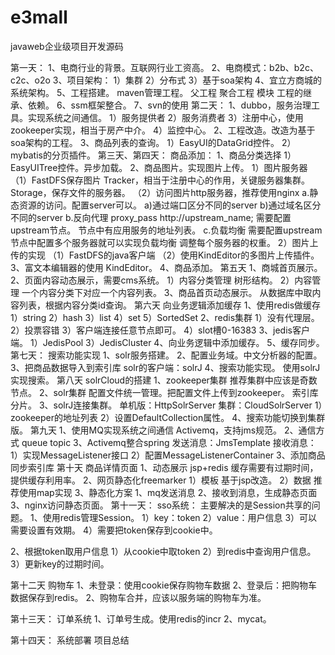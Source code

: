# e3mall
javaweb企业级项目开发源码

第一天：
1、电商行业的背景。互联网行业工资高。
2、电商模式：b2b、b2c、c2c、o2o
3、项目架构：
	1）集群
	2）分布式
	3）基于soa架构
4、宜立方商城的系统架构。
5、工程搭建。
	maven管理工程。
	父工程
	聚合工程
	模块
	工程的继承、依赖。
6、ssm框架整合。
7、svn的使用
第二天：
1、dubbo，服务治理工具。实现系统之间通信。
	1）服务提供者
	2）服务消费者
	3）注册中心，使用zookeeper实现，相当于房产中介。
	4）监控中心。
2、工程改造。改造为基于soa架构的工程。
3、商品列表的查询。
	1）EasyUI的DataGrid控件。
	2）mybatis的分页插件。
第三天、第四天：
商品添加：
1、商品分类选择
	1）EasyUITree控件。异步加载。
2、商品图片。实现图片上传。
	1）图片服务器
		（1）FastDFS保存图片
			Tracker，相当于注册中心的作用，关键服务器集群。
			Storage，保存文件的服务器。
		（2）访问图片http服务器，推荐使用nginx
			a.静态资源的访问。配置server可以。
				a)通过端口区分不同的server
				b)通过域名区分不同的server
			b.反向代理
				proxy_pass http://upstream_name;
				需要配置upstream节点。
				节点中有应用服务的地址列表。
			c.负载均衡
				需要配置upstream节点中配置多个服务器就可以实现负载均衡
				调整每个服务器的权重。
	2）图片上传的实现
		（1）FastDFS的java客户端
		（2）使用KindEditor的多图片上传插件。
3、富文本编辑器的使用
	KindEditor。
4、商品添加。
第五天
1、商城首页展示。
2、页面内容动态展示，需要cms系统。
	1）内容分类管理
		树形结构。
	2）内容管理
		一个内容分类下对应一个内容列表。
3、商品首页动态展示。
	从数据库中取内容列表，根据内容分类id查询。
第六天
向业务逻辑添加缓存
1、使用redis做缓存
	1）string
	2）hash
	3）list
	4）set
	5）SortedSet
2、redis集群
	1）没有代理层。
	2）投票容错
	3）客户端连接任意节点即可。
	4）slot槽0-16383
3、jedis客户端。
	1）JedisPool
	3）JedisCluster
4、向业务逻辑中添加缓存。
5、缓存同步。
第七天：
搜索功能实现
1、solr服务搭建。
2、配置业务域。中文分析器的配置。
3、把商品数据导入到索引库
	solr的客户端：solrJ
4、搜索功能实现。
	使用solrJ实现搜索。
第八天
solrCloud的搭建
1、zookeeper集群
	推荐集群中应该是奇数节点。
2、solr集群
	配置文件统一管理。把配置文件上传到zookeeper。
	索引库分片。
3、solrJ连接集群。
	单机版：HttpSolrServer
	集群：CloudSolrServer
		1）zookeeper的地址列表
		2）设置DefaultCollection属性。
4、搜索功能切换到集群版。
第九天
1、使用MQ实现系统之间通信
Activemq，支持jms规范。
2、通信方式
	queue
	topic
3、Activemq整合spring
	发送消息：JmsTemplate
	接收消息：
		1）实现MessageListener接口
		2）配置MessageListenerContainer
3、添加商品同步索引库
第十天
商品详情页面
1、动态展示
jsp+redis
缓存需要有过期时间，提供缓存利用率。
2、网页静态化freemarker
	1）模板
		基于jsp改造。
	2）数据
		推荐使用map实现
3、静态化方案
	1、mq发送消息
	2、接收到消息，生成静态页面
	3、nginx访问静态页面。
第十一天：
sso系统：
主要解决的是Session共享的问题。
1、使用redis管理Session。
1）key：token
2）value：用户信息
3）可以需要设置有效期。
4）需要把token保存到cookie中。

2、根据token取用户信息
1）从cookie中取token
2）到redis中查询用户信息。
3）更新key的过期时间。

第十二天
购物车
1、未登录：使用cookie保存购物车数据
2、登录后：把购物车数据保存到redis。
2、购物车合并，应该以服务端的购物车为准。

第十三天：
订单系统
1、订单号生成。使用redis的incr
2、mycat。

第十四天：
系统部署
项目总结